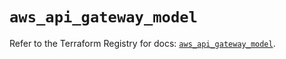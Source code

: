 # `aws_api_gateway_model`

Refer to the Terraform Registry for docs: [`aws_api_gateway_model`](https://registry.terraform.io/providers/hashicorp/aws/5.96.0/docs/resources/api_gateway_model).
